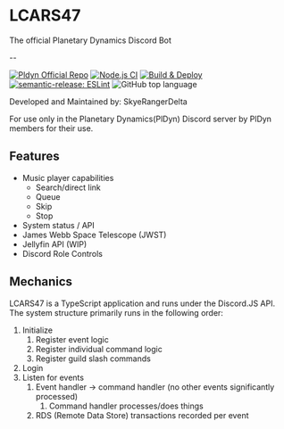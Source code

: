 # LCARS47
The official Planetary Dynamics Discord Bot

--

[![Pldyn Official Repo](https://img.shields.io/badge/PlDyn-Official%20Repo-2d6ded)](https://pldyn.net)
[![Node.js CI](https://github.com/SkyeRangerDelta/LCARS47/actions/workflows/test.yml/badge.svg)](https://github.com/SkyeRangerDelta/LCARS47/actions/workflows/dev-test.yml)
[![Build & Deploy](https://github.com/SkyeRangerDelta/LCARS47/actions/workflows/release-and-deploy.yml/badge.svg)](https://github.com/SkyeRangerDelta/LCARS47/actions/workflows/release-and-deploy.yml)
[![semantic-release: ESLint](https://img.shields.io/badge/semantic--release-eslint-341bab?logo=semantic-release)](https://github.com/semantic-release/semantic-release)
![GitHub top language](https://img.shields.io/github/languages/top/skyerangerdelta/LCARS47)

Developed and Maintained by: SkyeRangerDelta

For use only in the Planetary Dynamics(PlDyn) Discord server by PlDyn members for their use.

## Features
- Music player capabilities
    - Search/direct link
    - Queue
    - Skip
    - Stop
- System status / API
- James Webb Space Telescope (JWST)
- Jellyfin API (WIP)
- Discord Role Controls

## Mechanics
LCARS47 is a TypeScript application and runs under the Discord.JS API. The system structure primarily runs in the following order:
1. Initialize
   1. Register event logic
   2. Register individual command logic
   3. Register guild slash commands
2. Login
3. Listen for events
   1. Event handler -> command handler (no other events significantly processed)
      1. Command handler processes/does things
   2. RDS (Remote Data Store) transactions recorded per event
